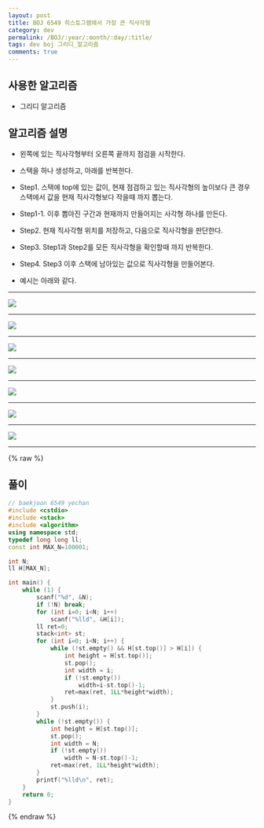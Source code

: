 ```yaml
---
layout: post
title: BOJ 6549 히스토그램에서 가장 큰 직사각형
category: dev
permalink: /BOJ/:year/:month/:day/:title/
tags: dev boj 그리디_알고리즘
comments: true
---
```

## 사용한 알고리즘
- 그리디 알고리즘

## 알고리즘 설명
- 왼쪽에 있는 직사각형부터 오른쪽 끝까지 점검을 시작한다.
- 스택을 하나 생성하고, 아래를 반복한다.
- Step1. 스택에 top에 있는 값이, 현재 점검하고 있는 직사각형의 높이보다 큰 경우 스택에서 값을 현재 직사각형보다 작을때 까지 뽑는다.
- Step1-1. 이후 뽑아진 구간과 현재까지 만들어지는 사각형 하나를 만든다.
- Step2. 현재 직사각형 위치를 저장하고, 다음으로 직사각형을 판단한다.
- Step3. Step1과 Step2를 모든 직사각형을 확인할때 까지 반복한다.
- Step4. Step3 이후 스택에 남아있는 값으로 직사각형을 만들어본다.

- 예시는 아래와 같다.

---

![](/assets/img/dev/boj/2019-06-14-BOJ-6549-01.png)

---

![](/assets/img/dev/boj/2019-06-14-BOJ-6549-02.png)

---

![](/assets/img/dev/boj/2019-06-14-BOJ-6549-03.png)

---

![](/assets/img/dev/boj/2019-06-14-BOJ-6549-04.png)

---

![](/assets/img/dev/boj/2019-06-14-BOJ-6549-05.png)

---

![](/assets/img/dev/boj/2019-06-14-BOJ-6549-06.png)

---

![](/assets/img/dev/boj/2019-06-14-BOJ-6549-07.png)

---

{% raw %}
## 풀이
```c++
// baekjoon 6549 yechan
#include <cstdio>
#include <stack>
#include <algorithm>
using namespace std;
typedef long long ll;
const int MAX_N=100001;

int N;
ll H[MAX_N];

int main() {
	while (1) {
		scanf("%d", &N);
		if (!N) break;
		for (int i=0; i<N; i++)
			scanf("%lld", &H[i]);
		ll ret=0;
		stack<int> st;
		for (int i=0; i<N; i++) {
			while (!st.empty() && H[st.top()] > H[i]) {
				int height = H[st.top()];
				st.pop();
				int width = i;
				if (!st.empty())
					width=i-st.top()-1;
				ret=max(ret, 1LL*height*width);
			}
			st.push(i);
		}
		while (!st.empty()) {
			int height = H[st.top()];
			st.pop();
			int width = N;
			if (!st.empty())
				width = N-st.top()-1;
			ret=max(ret, 1LL*height*width);
		}
		printf("%lld\n", ret);
	}
	return 0;
}
```
{% endraw %}
